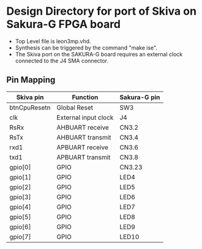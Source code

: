 # Design Directory for port of Skiva on Sakura-G FPGA board

- Top Level file is leon3mp.vhd.
- Synthesis can be triggered by the command "make ise".
- The Skiva port on the SAKURA-G board requires an external clock connected to the J4 SMA connector.

## Pin Mapping

| Skiva pin     | Function                               | Sakura-G pin     |
|---------------|----------------------------------------|------------------|
| btnCpuResetn  | Global Reset                           | SW3              |
| clk           | External input clock                   | J4               |
| RsRx          | AHBUART receive                        | CN3.2            |
| RsTx          | AHBUART transmit                       | CN3.4            |
| rxd1          | APBUART receive                        | CN3.6            |
| txd1          | APBUART transmit                       | CN3.8            |
| gpio[0]       | GPIO                                   | CN3.23           |
| gpio[1]       | GPIO                                   | LED4             |
| gpio[2]       | GPIO                                   | LED5             |
| gpio[3]       | GPIO                                   | LED6             |
| gpio[4]       | GPIO                                   | LED7             |
| gpio[5]       | GPIO                                   | LED8             |
| gpio[6]       | GPIO                                   | LED9             |
| gpio[7]       | GPIO                                   | LED10            |
